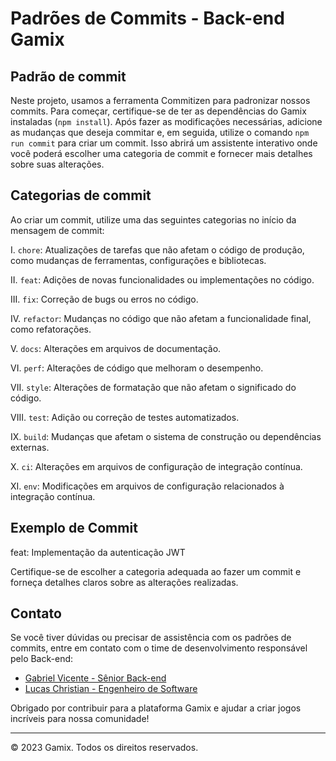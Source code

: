 # Padrões de Commits - Back-end Gamix

## Padrão de commit

Neste projeto, usamos a ferramenta Commitizen para padronizar nossos commits. Para começar, certifique-se de ter as dependências do Gamix instaladas (`npm install`).
Após fazer as modificações necessárias, adicione as mudanças que deseja commitar e, em seguida, utilize o comando `npm run commit` para criar um commit.
Isso abrirá um assistente interativo onde você poderá escolher uma categoria de commit e fornecer mais detalhes sobre suas alterações.

## Categorias de commit

Ao criar um commit, utilize uma das seguintes categorias no início da mensagem de commit:

I. `chore`: Atualizações de tarefas que não afetam o código de produção, como mudanças de ferramentas, configurações e bibliotecas.

II. `feat`: Adições de novas funcionalidades ou implementações no código.

III. `fix`: Correção de bugs ou erros no código.

IV. `refactor`: Mudanças no código que não afetam a funcionalidade final, como refatorações.

V. `docs`: Alterações em arquivos de documentação.

VI. `perf`: Alterações de código que melhoram o desempenho.

VII. `style`: Alterações de formatação que não afetam o significado do código.

VIII. `test`: Adição ou correção de testes automatizados.

IX. `build`: Mudanças que afetam o sistema de construção ou dependências externas.

X. `ci`: Alterações em arquivos de configuração de integração contínua.

XI. `env`: Modificações em arquivos de configuração relacionados à integração contínua.

## Exemplo de Commit

feat: Implementação da autenticação JWT

Certifique-se de escolher a categoria adequada ao fazer um commit e forneça detalhes claros sobre as alterações realizadas.

## Contato

Se você tiver dúvidas ou precisar de assistência com os padrões de commits, entre em contato com o time de desenvolvimento responsável pelo Back-end:

- [Gabriel Vicente - Sênior Back-end](https://github.com/gabrielOliv1)
- [Lucas Christian - Engenheiro de Software](https://github.com/Lucas-Christian)

Obrigado por contribuir para a plataforma Gamix e ajudar a criar jogos incríveis para nossa comunidade!

---

© 2023 Gamix. Todos os direitos reservados.
